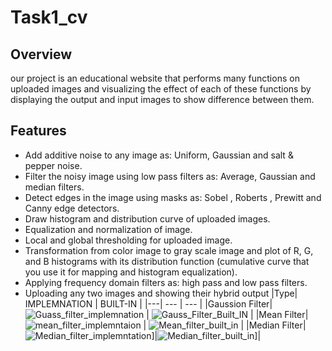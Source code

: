 # Task1_cv
## Overview
our project is an educational website that performs many functions on uploaded images and visualizing the effect of each of these functions by displaying the output and input images to show difference between them.
## Features
 * Add additive noise to any image as: Uniform, Gaussian and salt & pepper noise.
 * Filter the noisy image using low pass filters as: Average, Gaussian and median filters.
 * Detect edges in the image using masks as: Sobel , Roberts , Prewitt and Canny edge detectors.
 * Draw histogram and distribution curve of uploaded images.
 * Equalization and normalization of image.
 * Local and global thresholding for uploaded image.
 * Transformation from color image to gray scale image and plot of R, G, and B
 histograms with its distribution function (cumulative curve that you use it for mapping and histogram equalization).
 * Applying frequency domain filters as: high pass and low pass filters.
 * Uploading any two images and showing their hybrid output
|Type| IMPLEMNATION | BUILT-IN |
|---| --- | --- |
|Gaussion Filter| ![Guass_filter_implemnation](https://user-images.githubusercontent.com/81518078/223570514-02d268f8-b1f2-4706-b6ad-6d21e0ead48d.png)   | ![Gauss_Filter_Built_IN](https://user-images.githubusercontent.com/81518078/223569917-a6fe0b01-a619-4d05-982a-daa8a42d7bc0.png) |
|Mean Filter|![mean_filter_implemntaion](https://user-images.githubusercontent.com/81518078/223573700-8e1b3283-ee90-4ba3-800f-ed6442c2f1d6.png) | ![Mean_filter_built_in](https://user-images.githubusercontent.com/81518078/223573777-b0a7bb90-f05c-4ddc-9e7d-a56ad879f2fc.png) |
|Median Filter|![Median_filter_implemntation](https://user-images.githubusercontent.com/81518078/223575015-d985bdcc-8439-4b36-8d34-4e2f23972e24.png)]|![Median_filter_built_in](https://user-images.githubusercontent.com/81518078/223575034-c9ee52a8-1dd9-43b4-b042-066ecaf41316.png)]|

